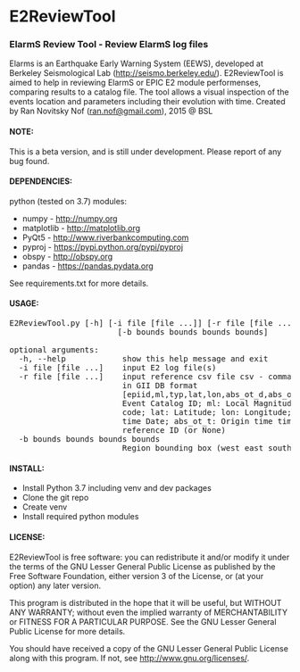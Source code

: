 # E2ReviewTool
### ElarmS Review Tool - Review ElarmS log files
Elarms is an Earthquake Early Warning System (EEWS), developed at Berkeley Seismological Lab (http://seismo.berkeley.edu/).
E2ReviewTool is aimed to help in reviewing ElarmS or EPIC E2 module performenses, comparing results to a catalog file.
The tool allows a visual inspection of the events location and parameters including their evolution with time.
Created by Ran Novitsky Nof (ran.nof@gmail.com), 2015 @ BSL

#### NOTE: 
This is a beta version, and is still under development. Please report of any bug found.

#### DEPENDENCIES:
python (tested on 3.7) modules:

-   numpy - http://numpy.org
-   matplotlib - http://matplotlib.org
-   PyQt5 - http://www.riverbankcomputing.com
-   pyproj - https://pypi.python.org/pypi/pyproj
-   obspy - http://obspy.org
-   pandas - https://pandas.pydata.org

See requirements.txt for more details.

#### USAGE:
<pre>
E2ReviewTool.py [-h] [-i file [file ...]] [-r file [file ...]]
                       [-b bounds bounds bounds bounds]

optional arguments:
  -h, --help            show this help message and exit
  -i file [file ...]    input E2 log file(s)
  -r file [file ...]    input reference csv file csv - comma separated value
                        in GII DB format
                        [epiid,ml,typ,lat,lon,abs_ot_d,abs_ot_t,refDI]. epiid:
                        Event Catalog ID; ml: Local Magnitude; typ: Event type
                        code; lat: Latitude; lon: Longitude; abs_ot_d: Origin
                        time Date; abs_ot_t: Origin time time; refDI: E2
                        reference ID (or None)
  -b bounds bounds bounds bounds
                        Region bounding box (west east south north)
</pre>

#### INSTALL:
- Install Python 3.7 including venv and dev packages
- Clone the git repo
- Create venv
- Install required python modules

#### LICENSE:
  E2ReviewTool is free software: you can redistribute it and/or modify
  it under the terms of the GNU Lesser General Public License as published by
  the Free Software Foundation, either version 3 of the License, or
  (at your option) any later version.

  This program is distributed in the hope that it will be useful,
  but WITHOUT ANY WARRANTY; without even the implied warranty of
  MERCHANTABILITY or FITNESS FOR A PARTICULAR PURPOSE.  See the
  GNU Lesser General Public License for more details.

  You should have received a copy of the GNU Lesser General Public License
  along with this program.  If not, see <http://www.gnu.org/licenses/>.


